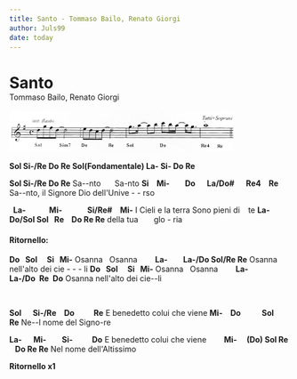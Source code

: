 ```yaml
---
title: Santo - Tommaso Bailo, Renato Giorgi
author: Juls99
date: today
---
```


<h1 style="margin-bottom:0;">Santo</h1>
Tommaso Bailo, Renato Giorgi
<br><br>

<img title="title" alt="Alt text" src="./Santo-Bailo-intro.jpg" width="80%"/>

**Sol Si-/Re Do Re Sol(Fondamentale) La- Si- Do Re**

**Sol  Si-/Re Do Re**
Sa\--nto &emsp; Sa-nto
**Si &ensp;Mi- &emsp;&ensp; Do &ensp;La/Do# &ensp;Re4 Re**
Sa\--nto, il Signore Dio dell'Unive - - rso

**&ensp;La- &emsp; Mi- &emsp;  Si/Re# Mi-**
I Cieli e la terra Sono pieni di &ensp; te
**La- &ensp;Do/Sol Sol &ensp;Re &ensp; Do Re Re**
della tua &emsp;glo - ria

#### Ritornello: 
**Do &nbsp; Sol &emsp;Si &nbsp; Mi-**
Osanna &nbsp; Osanna
**&emsp;&emsp;La- &emsp;La-/Do   Sol/Re Re**
Osanna nell'alto dei cie - - -  li
**Do &nbsp; Sol &emsp;Si &nbsp; Mi-**
Osanna &nbsp; Osanna
**&emsp;&emsp;La- &emsp;La-/Do&ensp;Re&ensp;Do**
Osanna nell'alto dei cie\--li

<br>

**Sol &emsp; Si-/Re&emsp;Do  &emsp; Re**
E benedetto colui che viene
**Mi-&emsp;Do &emsp; &emsp; Sol &emsp;Re**
Ne\--l nome del Signo-re

**La- &emsp; Mi-&emsp;&emsp;Si-  &emsp; Do**
E benedetto colui che viene
**&ensp; &emsp; Mi-&emsp; (Do) Sol Re &ensp; Do Re Re**
Nel nome dell'Altissimo

**Ritornello x1**